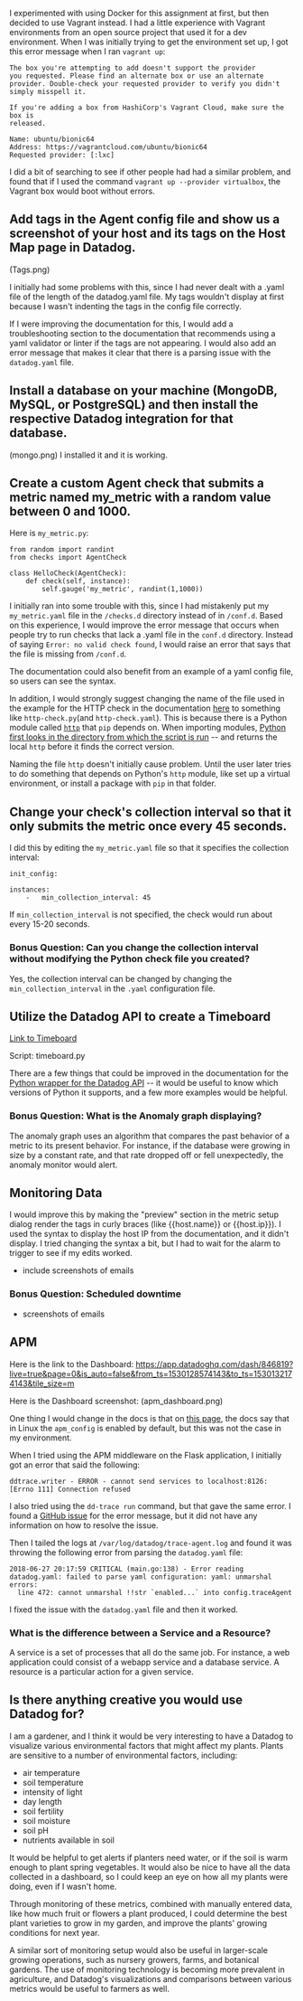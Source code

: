 

I experimented with using Docker for this assignment at first, but then decided to use Vagrant instead. I had a little experience with Vagrant environments from an open source project that used it for a dev environment. When I was initially trying to get the environment set up, I got this error message when I ran `vagrant up`:

```
The box you're attempting to add doesn't support the provider
you requested. Please find an alternate box or use an alternate
provider. Double-check your requested provider to verify you didn't
simply misspell it.

If you're adding a box from HashiCorp's Vagrant Cloud, make sure the box is
released.

Name: ubuntu/bionic64
Address: https://vagrantcloud.com/ubuntu/bionic64
Requested provider: [:lxc]

```

I did a bit of searching to see if other people had had a similar problem, and found that if I used the command `vagrant up --provider virtualbox`, the Vagrant box would boot without errors.


## Add tags in the Agent config file and show us a screenshot of your host and its tags on the Host Map page in Datadog.

(Tags.png)

I initially had some problems with this, since I had never dealt with a .yaml file of the length of the datadog.yaml file. My tags wouldn't display at first because I wasn't indenting the tags in the config file correctly.

If I were improving the documentation for this, I would add a troubleshooting section to the documentation that recommends using a yaml validator or linter if the tags are not appearing. I would also add an error message that makes it clear that there is a parsing issue with the `datadog.yaml` file.

## Install a database on your machine (MongoDB, MySQL, or PostgreSQL) and then install the respective Datadog integration for that database.

(mongo.png) I installed it and it is working.

## Create a custom Agent check that submits a metric named my_metric with a random value between 0 and 1000.

Here is `my_metric.py`:

```
from random import randint
from checks import AgentCheck

class HelloCheck(AgentCheck):
    def check(self, instance):
        self.gauge('my_metric', randint(1,1000))

```

I initially ran into some trouble with this, since I had mistakenly put my `my_metric.yaml` file in the `/checks.d` directory instead of in `/conf.d`. Based on this experience, I would improve the error message that occurs when people try to run checks that lack a .yaml file in the `conf.d` directory. Instead of saying `Error: no valid check found`, I would raise an error that says that the file is missing from `/conf.d`.

The documentation could also benefit from an example of a yaml config file, so users can see the syntax.

In addition, I would strongly suggest changing the name of the file used in the example for the HTTP check in the documentation [here](https://docs.datadoghq.com/developers/agent_checks/) to something like `http-check.py`(and `http-check.yaml`). This is because there is a Python module called [`http`](https://docs.python.org/3/library/http.html) that `pip` depends on. When importing modules, [Python first looks in the directory from which the script is run](https://docs.python.org/3/tutorial/modules.html#the-module-search-path) -- and returns the local `http` before it finds the correct version.

Naming the file `http` doesn't initially cause problem. Until the user later tries to do something that depends on Python's `http` module, like set up a virtual environment, or install a package with `pip` in that folder.


## Change your check's collection interval so that it only submits the metric once every 45 seconds.

I did this by editing the `my_metric.yaml` file so that it specifies the collection interval:

```
init_config:

instances:
    -   min_collection_interval: 45

```
If `min_collection_interval` is not specified, the check would run about every 15-20 seconds.

### Bonus Question: Can you change the collection interval without modifying the Python check file you created?

Yes, the collection interval can be changed by changing the `min_collection_interval` in the `.yaml` configuration file.



## Utilize the Datadog API to create a Timeboard

[Link to Timeboard](https://app.datadoghq.com/dash/841769/lauras-timeboard?live=true&page=0&is_auto=false&from_ts=1529863991213&to_ts=1529867591213&tile_size=m)

Script: timeboard.py

There are a few things that could be improved in the documentation for the [Python wrapper for the Datadog API](https://datadogpy.readthedocs.io/en/latest/) -- it would be useful to know which versions of Python it supports, and a few more examples would be helpful.

### Bonus Question: What is the Anomaly graph displaying?

The anomaly graph uses an algorithm that compares the past behavior of a metric to its present behavior. For instance, if the database were growing in size by a constant rate, and that rate dropped off or fell unexpectedly, the anomaly monitor would alert.

## Monitoring Data

I would improve this by making the "preview" section in the metric setup dialog render the tags in curly braces (like {{host.name}} or {{host.ip}}). I used the syntax to display the host IP from the documentation, and it didn't display. I tried changing the syntax a bit, but I had to wait for the alarm to trigger to see if my edits worked.

- include screenshots of emails

### Bonus Question: Scheduled downtime

- screenshots of emails

## APM

Here is the link to the Dashboard: https://app.datadoghq.com/dash/846819?live=true&page=0&is_auto=false&from_ts=1530128574143&to_ts=1530132174143&tile_size=m

Here is the Dashboard screenshot:
(apm_dashboard.png)


One thing I would change in the docs is that on [this page](https://docs.datadoghq.com/tracing/setup/), the docs say that in Linux the `apm_config` is enabled by default, but this was not the case in my environment.

When I tried using the APM middleware on the Flask application, I initially got an error that said the following:

```
ddtrace.writer - ERROR - cannot send services to localhost:8126: [Errno 111] Connection refused

```

I also tried using the `dd-trace run` command, but that gave the same error. I found a [GitHub issue](https://github.com/DataDog/dd-trace-py/issues/132) for the error message, but it did not have any information on how to resolve the issue.


Then I tailed the logs at `/var/log/datadog/trace-agent.log` and found it was throwing the following error from parsing the `datadog.yaml` file:

```
2018-06-27 20:17:59 CRITICAL (main.go:138) - Error reading datadog.yaml: failed to parse yaml configuration: yaml: unmarshal errors:
  line 472: cannot unmarshal !!str `enabled...` into config.traceAgent

```
I fixed the issue with the `datadog.yaml` file and then it worked.



### What is the difference between a Service and a Resource?
A service is a set of processes that all do the same job. For instance, a web application could consist of a webapp service and a database service. A resource is a particular action for a given service.

## Is there anything creative you would use Datadog for?

I am a gardener, and I think it would be very interesting to have a Datadog to visualize various environmental factors that might affect my plants. Plants are sensitive to a number of environmental factors, including:

- air temperature
- soil temperature
- intensity of light
- day length
- soil fertility
- soil moisture
- soil pH
- nutrients available in soil

It would be helpful to get alerts if planters need water, or if the soil is warm enough to plant spring vegetables. It would also be nice to have all the data collected in a dashboard, so I could keep an eye on how all my plants were doing, even if I wasn't home.

Through monitoring of these metrics, combined with manually entered data, like how much fruit or flowers a plant produced, I could determine the best plant varieties to grow in my garden, and improve the plants' growing conditions for next year.

A similar sort of monitoring setup would also be useful in larger-scale growing operations, such as nursery growers, farms, and botanical gardens. The use of monitoring technology is becoming more prevalent in agriculture, and Datadog's visualizations and comparisons between various metrics would be useful to farmers as well.
